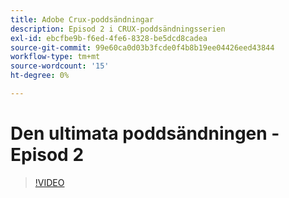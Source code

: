 ```yaml
---
title: Adobe Crux-poddsändningar
description: Episod 2 i CRUX-poddsändningsserien
exl-id: ebcfbe9b-f6ed-4fe6-8328-be5dcd8cadea
source-git-commit: 99e60ca0d03b3fcde0f4b8b19ee04426eed43844
workflow-type: tm+mt
source-wordcount: '15'
ht-degree: 0%

---
```


# Den ultimata poddsändningen - Episod 2

>[!VIDEO](https://video.tv.adobe.com/v/3428674?quality=12learn=on)
